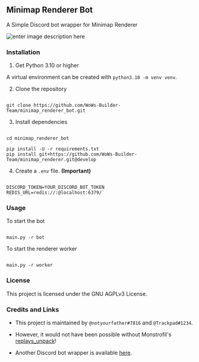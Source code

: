 ## Minimap Renderer Bot

  

A Simple Discord bot wrapper for Minimap Renderer

![enter image description here](https://github.com/WoWs-Builder-Team/minimap_renderer/blob/master/docs/minimap.gif?raw=true)

### Installation

  

1. Get Python 3.10 or higher

  

A virtual environment can be created with `python3.10 -m venv venv`.

  

2. Clone the repository

  

```

git clone https://github.com/WoWs-Builder-Team/minimap_renderer_bot.git

```

  

3. Install dependencies

  

```

cd minimap_renderer_bot

pip install -U -r requirements.txt
pip install git+https://github.com/WoWs-Builder-Team/minimap_renderer.git@develop

```

  

4. Create a `.env` file. **(Important)**

```

DISCORD_TOKEN=YOUR_DISCORD_BOT_TOKEN
REDIS_URL=redis://:@localhost:6379/`

```

  
 
### Usage

  

To start the bot
```

main.py -r bot

```
To start the renderer worker

```

main.py -r worker

```

### License

 
This project is licensed under the GNU AGPLv3 License.

  

### Credits and Links

  

- This project is maintained by `@notyourfather#7816` and `@Trackpad#1234`.

- However, it would not have been possible without Monstrofil's [replays_unpack](https://github.com/Monstrofil/replays_unpack)!

- Another Discord bot wrapper is available [here](https://github.com/padtrack/track).
